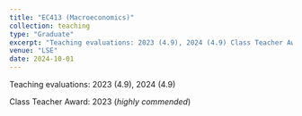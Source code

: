 ```yaml
---
title: "EC413 (Macroeconomics)"
collection: teaching
type: "Graduate"
excerpt: "Teaching evaluations: 2023 (4.9), 2024 (4.9) Class Teacher Award: 2023 (*highly commended*)"
venue: "LSE"
date: 2024-10-01
---
```

Teaching evaluations: 2023 (4.9), 2024 (4.9)

Class Teacher Award: 2023 (*highly commended*)
